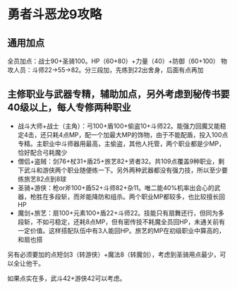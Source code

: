 # 勇者斗恶龙9攻略

## 通用加点

全员加点：战士90+圣骑100。HP（60+80）+力量（40）+防御（60+100）
物攻人员：斗师22->55->82。分三段加，先练到22出舍身，后面有点再加

## 主修职业与武器专精，辅助加点，另外考虑到秘传书要40级以上，每人专修两种职业

* 战斗大师+战士（主角）：弓100+盾100+偷盗10+斗师22。能强力回魔又能稳定4击，还只耗4点MP，配一个加最大MP的饰物，由于不能配盾，投入100点专精。主职业中斗师器用最高，主偷盗，其他人托管，两个职业都是少MP，恰好配合弓耗魔少
* 僧侣+盗贼：剑76+杖31+盾25+旅艺82+贤者32。共109点覆盖9种职业，剩下武斗和游侠两个职业随便练一下。另外两种武器都没有强力技，所以至少要练旅艺82点到8球
* 圣骑+游侠：枪or斧100+盾52+斗师82+杂11。唯二能40%机率出会心的武器，枪胜在多段斩，而斧能降防和组杀。两个职业MP都较多，也比较擅长回HP
* 魔剑+旅艺：扇100+元素100+盾22+斗师22。技能只有扇舞还行，但同为多段斩，不如弓稳定，还耗8点MP，但有密传技不耗魔全员回HP，未通关前有一定价值。这样搭配队伍中有3人能回HP。旅艺的MP在初级职业中算高的，和扇也搭

另有必须要加的点短剑3（转游侠）+魔法8（转魔剑），考虑到圣骑用点最少，可以全让他干。

如果点实在多，武斗42+游侠42可以考虑。
